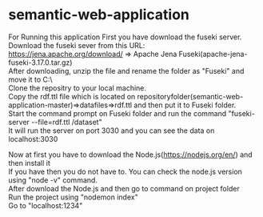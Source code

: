 # semantic-web-application
For Running this application First you have download the fuseki server.<br>
Download the fuseki sever from this URL: https://jena.apache.org/download/ => Apache Jena Fuseki(apache-jena-fuseki-3.17.0.tar.gz)<br>
After downloading, unzip the file and rename the folder as "Fuseki" and move it to C:\\ <br>
Clone the repositry to your local machine.<br>
Copy the rdf.ttl file which is located on repositoryfolder(semantic-web-application-master)=>datafiles=>rdf.ttl and then put it to Fuseki folder.<br>
Start the command prompt on Fuseki folder and run the command "fuseki-server --file=rdf.ttl /dataset"<br>
It will run the server on port 3030 and you can see the data on localhost:3030<br>

Now at first you have to download the Node.js(https://nodejs.org/en/) and then install it<br>
If you have then you do not have to. You can check the node.js version using "node -v" command.<br>
After download the Node.js and then go to command on project folder <br>
Run the project using "nodemon index"<br>
Go to "localhost:1234"<br>
